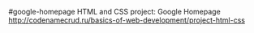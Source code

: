 #google-homepage
HTML and CSS project: Google Homepage
http://codenamecrud.ru/basics-of-web-development/project-html-css
